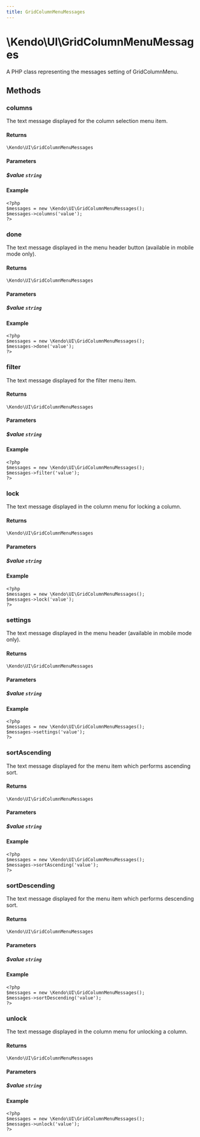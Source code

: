 ```yaml
---
title: GridColumnMenuMessages
---
```


# \Kendo\UI\GridColumnMenuMessages

A PHP class representing the messages setting of GridColumnMenu.


## Methods

### columns
The text message displayed for the column selection menu item.

#### Returns
`\Kendo\UI\GridColumnMenuMessages`

#### Parameters

##### $value `string`



#### Example 
    <?php
    $messages = new \Kendo\UI\GridColumnMenuMessages();
    $messages->columns('value');
    ?>

### done
The text message displayed in the menu header button (available in mobile mode only).

#### Returns
`\Kendo\UI\GridColumnMenuMessages`

#### Parameters

##### $value `string`



#### Example 
    <?php
    $messages = new \Kendo\UI\GridColumnMenuMessages();
    $messages->done('value');
    ?>

### filter
The text message displayed for the filter menu item.

#### Returns
`\Kendo\UI\GridColumnMenuMessages`

#### Parameters

##### $value `string`



#### Example 
    <?php
    $messages = new \Kendo\UI\GridColumnMenuMessages();
    $messages->filter('value');
    ?>

### lock
The text message displayed in the column menu for locking a column.

#### Returns
`\Kendo\UI\GridColumnMenuMessages`

#### Parameters

##### $value `string`



#### Example 
    <?php
    $messages = new \Kendo\UI\GridColumnMenuMessages();
    $messages->lock('value');
    ?>

### settings
The text message displayed in the menu header (available in mobile mode only).

#### Returns
`\Kendo\UI\GridColumnMenuMessages`

#### Parameters

##### $value `string`



#### Example 
    <?php
    $messages = new \Kendo\UI\GridColumnMenuMessages();
    $messages->settings('value');
    ?>

### sortAscending
The text message displayed for the menu item which performs ascending sort.

#### Returns
`\Kendo\UI\GridColumnMenuMessages`

#### Parameters

##### $value `string`



#### Example 
    <?php
    $messages = new \Kendo\UI\GridColumnMenuMessages();
    $messages->sortAscending('value');
    ?>

### sortDescending
The text message displayed for the menu item which performs descending sort.

#### Returns
`\Kendo\UI\GridColumnMenuMessages`

#### Parameters

##### $value `string`



#### Example 
    <?php
    $messages = new \Kendo\UI\GridColumnMenuMessages();
    $messages->sortDescending('value');
    ?>

### unlock
The text message displayed in the column menu for unlocking a column.

#### Returns
`\Kendo\UI\GridColumnMenuMessages`

#### Parameters

##### $value `string`



#### Example 
    <?php
    $messages = new \Kendo\UI\GridColumnMenuMessages();
    $messages->unlock('value');
    ?>

